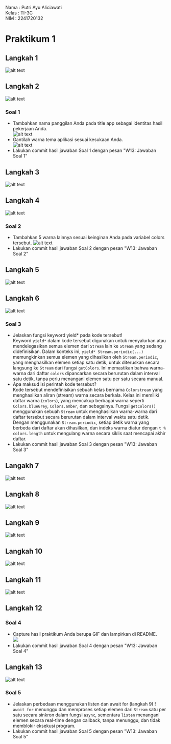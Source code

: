 Nama  : Putri Ayu Aliciawati  
Kelas : TI-3C  
NIM   : 2241720132  

# Praktikum 1  
## Langkah 1
![alt text](image.png)  
## Langkah 2
![alt text](image-1.png)
### Soal 1  
- Tambahkan nama panggilan Anda pada title app sebagai identitas hasil pekerjaan Anda.  
![alt text](image-2.png)
- Gantilah warna tema aplikasi sesuai kesukaan Anda.  
![alt text](image-3.png)
- Lakukan commit hasil jawaban Soal 1 dengan pesan "W13: Jawaban Soal 1"  
## Langkah 3  
![alt text](image-4.png)  
## Langkah 4  
![alt text](image-5.png)  
### Soal 2  
- Tambahkan 5 warna lainnya sesuai keinginan Anda pada variabel colors tersebut.
![alt text](image-6.png)
- Lakukan commit hasil jawaban Soal 2 dengan pesan "W13: Jawaban Soal 2"  
## Langkah 5  
![alt text](image-7.png)
## Langkah 6  
![alt text](image-8.png)  
### Soal 3
- Jelaskan fungsi keyword yield* pada kode tersebut!  
Keyword `yield*` dalam kode tersebut digunakan untuk menyalurkan atau mendelegasikan semua elemen dari `Stream` lain ke `Stream` yang sedang didefinisikan. Dalam konteks ini, `yield* Stream.periodic(...)` memungkinkan semua elemen yang dihasilkan oleh `Stream.periodic`, yang menghasilkan elemen setiap satu detik, untuk diteruskan secara langsung ke `Stream` dari fungsi `getColors`. Ini memastikan bahwa warna-warna dari daftar `colors` dipancarkan secara berurutan dalam interval satu detik, tanpa perlu menangani elemen satu per satu secara manual.
- Apa maksud isi perintah kode tersebut?  
Kode tersebut mendefinisikan sebuah kelas bernama `Colorstream` yang menghasilkan aliran (stream) warna secara berkala. Kelas ini memiliki daftar warna (`colors`), yang mencakup berbagai warna seperti `Colors.blueGrey`, `Colors.amber`, dan sebagainya. Fungsi `getColors()` menggunakan sebuah `Stream` untuk menghasilkan warna-warna dari daftar tersebut secara berurutan dalam interval waktu satu detik. Dengan menggunakan `Stream.periodic`, setiap detik warna yang berbeda dari daftar akan dihasilkan, dan indeks warna diatur dengan `t % colors.length` untuk mengulang warna secara siklis saat mencapai akhir daftar.
- Lakukan commit hasil jawaban Soal 3 dengan pesan "W13: Jawaban Soal 3"  
## Langakh 7  
![alt text](image-9.png)  
## Langkah 8  
![alt text](image-10.png)
## Langkah 9  
![alt text](image-11.png)  
## Langkah 10  
![alt text](image-12.png)  
## Langkah 11  
![alt text](image-13.png)
## Langkah 12  
### Soal 4
- Capture hasil praktikum Anda berupa GIF dan lampirkan di README.  
![](image-13.gif)
- Lakukan commit hasil jawaban Soal 4 dengan pesan "W13: Jawaban Soal 4"  
## Langkah 13  
![alt text](image-14.png)  
### Soal 5  
- Jelaskan perbedaan menggunakan listen dan await for (langkah 9) !  
`await for` menunggu dan memproses setiap elemen dari `Stream` satu per satu secara sinkron dalam fungsi `async`, sementara `listen` menangani elemen secara real-time dengan callback, tanpa menunggu, dan tidak memblokir eksekusi program.
- Lakukan commit hasil jawaban Soal 5 dengan pesan "W13: Jawaban Soal 5"